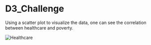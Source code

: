 # D3_Challenge

Using a scatter plot to visualize the data, one can see the correlation between healthcare and poverty. 

![Healthcare](https://cdn.sanity.io/images/0vv8moc6/medec/6508e14739afddbd84c933490c1aef921c10399d-348x228.jpg?auto=format)
